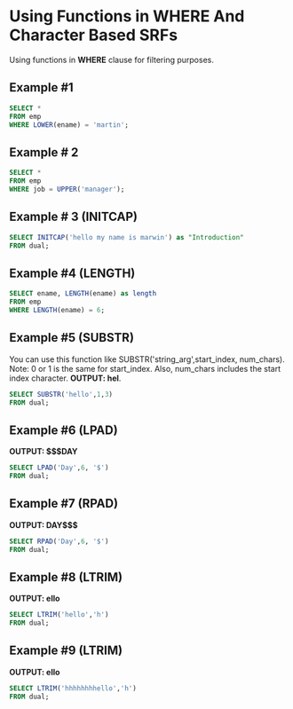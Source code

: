 # Using Functions in __WHERE__ And Character Based SRFs
Using functions in __WHERE__ clause for filtering purposes.

## Example #1 
```sql
SELECT *
FROM emp
WHERE LOWER(ename) = 'martin';
```

## Example # 2
```sql
SELECT *
FROM emp
WHERE job = UPPER('manager');
```

## Example # 3 (INITCAP)
```sql
SELECT INITCAP('hello my name is marwin') as "Introduction"
FROM dual;
```

## Example #4 (LENGTH)
```sql
SELECT ename, LENGTH(ename) as length
FROM emp
WHERE LENGTH(ename) = 6;
```

## Example #5 (SUBSTR)
You can use this function like SUBSTR('string_arg',start_index, num_chars). Note: 0 or 1 is the same for start_index. Also, num_chars includes the start index character. __OUTPUT: hel__.
```sql
SELECT SUBSTR('hello',1,3)
FROM dual;
```

## Example #6 (LPAD)
__OUTPUT: $$$DAY__
```sql
SELECT LPAD('Day',6, '$')
FROM dual;
```

## Example #7 (RPAD)
__OUTPUT: DAY$$$__
```sql
SELECT RPAD('Day',6, '$')
FROM dual;
```

## Example #8 (LTRIM)
__OUTPUT: ello__
```sql
SELECT LTRIM('hello','h')
FROM dual;
```

## Example #9 (LTRIM)
__OUTPUT: ello__
```sql
SELECT LTRIM('hhhhhhhhello','h')
FROM dual;
```